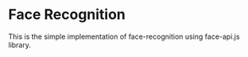 # Face Recognition
This is the simple implementation of face-recognition using face-api.js library.

